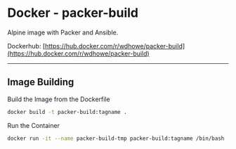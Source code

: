 # Docker - packer-build

Alpine image with Packer and Ansible.

Dockerhub: [https://hub.docker.com/r/wdhowe/packer-build](https://hub.docker.com/r/wdhowe/packer-build)

----

## Image Building

Build the Image from the Dockerfile

```bash
docker build -t packer-build:tagname .
```

Run the Container

```bash
docker run -it --name packer-build-tmp packer-build:tagname /bin/bash
```
